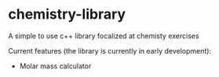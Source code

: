# chemistry-library
A simple to use c++ library focalized at chemisty exercises

Current features (the library is currently in early development):
- Molar mass calculator
